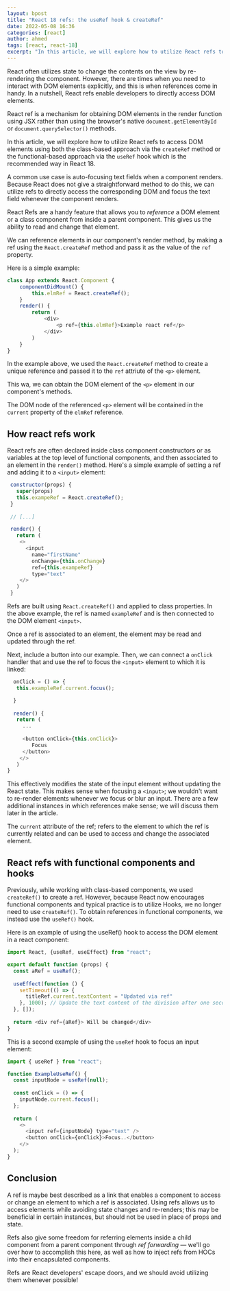 ```yaml
---
layout: bpost
title: "React 18 refs: the useRef hook & createRef"
date: 2022-05-08 16:36
categories: [react] 
author: ahmed
tags: [react, react-18]
excerpt: "In this article, we will explore how to utilize React refs to access DOM elements using both the class-based approach via the createRef method or the functional-based approach via the useRef hook which is the recommended way in React 18."
---
```


React often utilizes state to change the contents on the view by re-rendering the component. However, there are times when you need to interact with DOM elements explicitly, and this is when references come in handy. In a nutshell, React refs enable developers to directly access DOM elements. 

React ref is a mechanism for obtaining DOM elements in the render function using JSX rather than using the browser's native `document.getElementById` or `document.querySelector()` methods.

In this article, we will explore how to utilize React refs to access DOM elements using both the class-based approach via the `createRef` method or the functional-based approach via the `useRef` hook which is the recommended way in React 18.

A common use case is auto-focusing text fields when a component renders. Because React does not give a straightforward method to do this, we can utilize refs to directly access the corresponding DOM and focus the text field whenever the component renders.

React Refs are a handy feature that allows you to _reference_ a DOM element or a class component from inside a parent component. This gives us the ability to read and change that element.

We can reference elements in our component's render method, by making a ref using the `React.createRef` method and pass it as the value of the `ref` property.

Here is a simple example:

```javascript
class App extends React.Component {
    componentDidMount() {
        this.elmRef = React.createRef();
    }
    render() {
        return (
            <div>
                <p ref={this.elmRef}>Example react ref</p>
            </div>
        )
    }
}
```

In the example above, we used the `React.createRef` method to create a unique reference and passed it to the `ref` attriute of the `<p>` element. 

This wa, we can obtain the DOM element of the `<p>` element in our component's methods.

The DOM node of the referenced `<p>` element will be contained in the `current` property of the `elmRef` reference.

## How react refs work

React refs are often declared inside class component constructors or as variables at the top level of functional components, and then associated to an element in the `render()` method. Here's a simple example of setting a ref and adding it to a `<input>` element:

```javascript
 constructor(props) {  
   super(props)  
   this.exampeRef = React.createRef();  
 } 
 
 // [...]

 render() {  
   return (  
    <>  
      <input         
        name="firstName"  
        onChange={this.onChange}  
        ref={this.exampeRef}  
        type="text"  
    </>  
   )  
 }  
```

Refs are built using `React.createRef()` and applied to class properties. In the above example, the ref is named `exampleRef` and is then connected to the DOM element `<input>`.

Once a ref is associated to an element, the element may be read and updated through the ref.

Next, include a button into our example. Then, we can connect a `onClick` handler that and use the ref to focus the `<input>` element to which it is linked:

```javascript
  onClick = () => {  
   this.exampleRef.current.focus();

  }
  
  render() {  
   return (  
     ...  
       
     <button onClick={this.onClick}>  
        Focus  
     </button>  
    </>  
   )  
}
```

This effectively modifies the state of the input element without updating the React state. This makes sense when focusing a `<input>`; we wouldn't want to re-render elements whenever we focus or blur an input. There are a few additional instances in which references make sense; we will discuss them later in the article.

The `current` attribute of the ref; refers to the element to which the ref is currently related and can be used to access and change the associated element. 

## React refs with functional components and hooks

Previously, while working with class-based components, we used `createRef()` to create a ref. However, because React now encourages functional components and typical practice is to utilize Hooks, we no longer need to use `createRef()`. To obtain references in functional components, we instead use the `useRef()` hook.

Here is an example of using the useRef() hook to access the DOM element in a react component:

```javascript
import React, {useRef, useEffect} from "react";

export default function (props) {
  const aRef = useRef();
  
  useEffect(function () {
    setTimeout(() => {
      titleRef.current.textContent = "Updated via ref"
    }, 1000); // Update the text content of the division after one second 
  }, []);
  
  return <div ref={aRef}> Will be changed</div>
}
```

This is a second example of using the `useRef` hook to focus an input element:

```javascript
import { useRef } from "react";

function ExampleUseRef() {
  const inputNode = useRef(null);
  
  const onClick = () => {
    inputNode.current.focus();
  };
  
  return (
    <>
      <input ref={inputNode} type="text" />
      <button onClick={onClick}>Focus..</button>
    </>
  );
}
```

## Conclusion

A ref is maybe best described as a link that enables a component to access or change an element to which a ref is associated. Using refs allows us to access elements while avoiding state changes and re-renders; this may be beneficial in certain instances, but should not be used in place of props and state.

Refs also give some freedom for referring elements inside a child component from a parent component through _ref forwarding_ — we'll go over how to accomplish this here, as well as how to inject refs from HOCs into their encapsulated components.

Refs are React developers' escape doors, and we should avoid utilizing them whenever possible!

